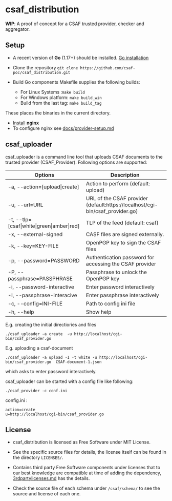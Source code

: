 # csaf_distribution

**WIP**: A proof of concept for a CSAF trusted provider, checker and aggregator.


## Setup

- A recent version of **Go** (1.17+) should be installed. [Go installation](https://go.dev/doc/install)

- Clone the repository `git clone https://github.com/csaf-poc/csaf_distribution.git `

- Build Go components
  Makefile supplies the following builds:
	- For Linux Systems :`make build`
	- For Windows platform: `make build_win`
	- Build from the last tag: `make build_tag`

These places the binaries in the current directory.

- [Install](http://nginx.org/en/docs/install.html)  **nginx**
- To configure nginx see [docs/provider-setup.md](docs/provider-setup.md)

## csaf_uploader
csaf_uploader is a command line tool that uploads CSAF documents to the trusted provider (CSAF_Provider).
Following options are supported:

| Options                                    | Description                                                                                |
| ------------------------------------------ | ------------------------------------------------------------------------------------------ |
| -a, --action=[upload\|create]              | Action to perform (default: upload)                                                        |
| -u, --url=URL                              | URL of the CSAF provider (default:https:<span></span>//localhost/cgi-bin/csaf_provider.go) |
| -t, --tlp=[csaf\|white\|green\|amber\|red] | TLP of the feed (default: csaf)                                                            |
| -x, --external-signed                      | CASF files are signed externally.                                                          |
| -k, --key=KEY-FILE                         | OpenPGP key to sign the CSAF files                                                         |
| -p, --password=PASSWORD                    | Authentication password for accessing the CSAF provider                                    |
| -P, --passphrase=PASSPHRASE                | Passphrase to unlock the OpenPGP key                                                       |
| -i, --password-interactive                 | Enter password interactively                                                               |
| -I, --passphrase-interacive                | Enter passphrase interactively                                                             |
| -c, --config=INI-FILE                      | Path to config ini file                                                                    |
| -h, --help                                 | Show help                                                                                  |

E.g. creating the initial directiories and files

```
./csaf_uploader -a create  -u http://localhost/cgi-bin/csaf_provider.go
```

E.g. uploading a csaf-document

```
./csaf_uploader -a upload -I -t white -u http://localhost/cgi-bin/csaf_provider.go  CSAF-document-1.json
```

which asks to enter password interactively.

csaf_uploader can be started with a config file like following:

```
./csaf_provider -c conf.ini
```

config.ini :

```
action=create
u=http://localhost/cgi-bin/csaf_provider.go
```

## License

- csaf_distribution is licensed as Free Software under MIT License.

- See the specific source files
  for details, the license itself can be found in the directory `LICENSES/`.

- Contains third party Free Software components under licenses that to our best knowledge are compatible at time of adding the dependency, [3rdpartylicenses.md](3rdpartylicenses.md) has the details.

- Check the source file of each schema under `/csaf/schema/` to see the source and license of each one.

